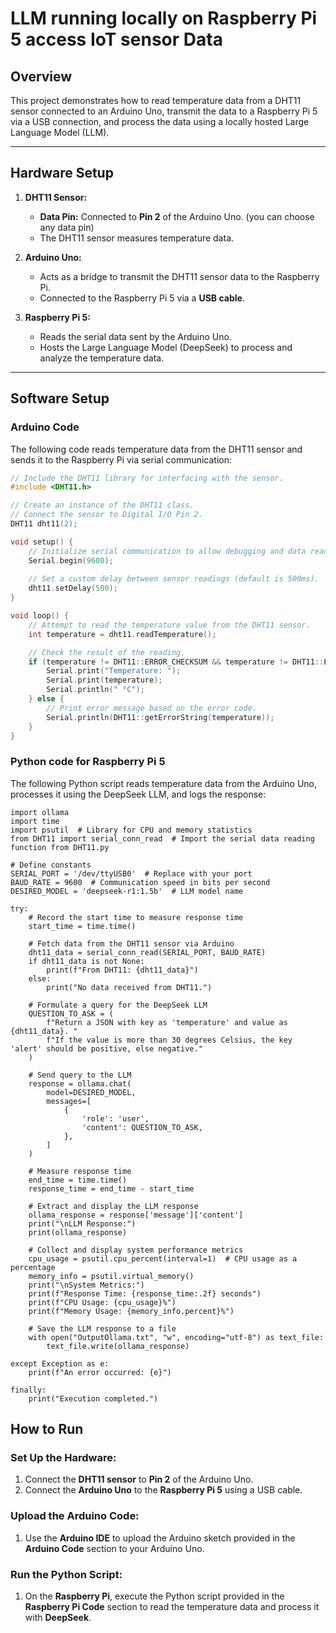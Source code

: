 # LLM running locally on Raspberry Pi 5 access IoT sensor Data

## Overview

This project demonstrates how to read temperature data from a DHT11 sensor connected to an Arduino Uno, transmit the data to a Raspberry Pi 5 via a USB connection, and process the data using a locally hosted Large Language Model (LLM).

---

## Hardware Setup

1. **DHT11 Sensor:**
   - **Data Pin:** Connected to **Pin 2** of the Arduino Uno. (you can choose any data pin)
   - The DHT11 sensor measures temperature data.

2. **Arduino Uno:**
   - Acts as a bridge to transmit the DHT11 sensor data to the Raspberry Pi.
   - Connected to the Raspberry Pi 5 via a **USB cable**. 

3. **Raspberry Pi 5:**
   - Reads the serial data sent by the Arduino Uno.
   - Hosts the Large Language Model (DeepSeek) to process and analyze the temperature data.

---

## Software Setup

### Arduino Code

The following code reads temperature data from the DHT11 sensor and sends it to the Raspberry Pi via serial communication:

```cpp
// Include the DHT11 library for interfacing with the sensor.
#include <DHT11.h>

// Create an instance of the DHT11 class.
// Connect the sensor to Digital I/O Pin 2.
DHT11 dht11(2);

void setup() {
    // Initialize serial communication to allow debugging and data readout.
    Serial.begin(9600);
    
    // Set a custom delay between sensor readings (default is 500ms).
    dht11.setDelay(500);
}

void loop() {
    // Attempt to read the temperature value from the DHT11 sensor.
    int temperature = dht11.readTemperature();

    // Check the result of the reading.
    if (temperature != DHT11::ERROR_CHECKSUM && temperature != DHT11::ERROR_TIMEOUT) {
        Serial.print("Temperature: ");
        Serial.print(temperature);
        Serial.println(" °C");
    } else {
        // Print error message based on the error code.
        Serial.println(DHT11::getErrorString(temperature));
    }
}

```

### Python code for Raspberry Pi 5
The following Python script reads temperature data from the Arduino Uno, processes it using the DeepSeek LLM, and logs the response:

```
import ollama
import time
import psutil  # Library for CPU and memory statistics
from DHT11 import serial_conn_read  # Import the serial data reading function from DHT11.py

# Define constants
SERIAL_PORT = '/dev/ttyUSB0'  # Replace with your port
BAUD_RATE = 9600  # Communication speed in bits per second
DESIRED_MODEL = 'deepseek-r1:1.5b'  # LLM model name

try:
    # Record the start time to measure response time
    start_time = time.time()

    # Fetch data from the DHT11 sensor via Arduino
    dht11_data = serial_conn_read(SERIAL_PORT, BAUD_RATE)
    if dht11_data is not None:
        print(f"From DHT11: {dht11_data}")
    else:
        print("No data received from DHT11.")

    # Formulate a query for the DeepSeek LLM
    QUESTION_TO_ASK = (
        f"Return a JSON with key as 'temperature' and value as {dht11_data}. "
        f"If the value is more than 30 degrees Celsius, the key 'alert' should be positive, else negative."
    )

    # Send query to the LLM
    response = ollama.chat(
        model=DESIRED_MODEL,
        messages=[
            {
                'role': 'user',
                'content': QUESTION_TO_ASK,
            },
        ]
    )

    # Measure response time
    end_time = time.time()
    response_time = end_time - start_time

    # Extract and display the LLM response
    ollama_response = response['message']['content']
    print("\nLLM Response:")
    print(ollama_response)

    # Collect and display system performance metrics
    cpu_usage = psutil.cpu_percent(interval=1)  # CPU usage as a percentage
    memory_info = psutil.virtual_memory()
    print("\nSystem Metrics:")
    print(f"Response Time: {response_time:.2f} seconds")
    print(f"CPU Usage: {cpu_usage}%")
    print(f"Memory Usage: {memory_info.percent}%")

    # Save the LLM response to a file
    with open("OutputOllama.txt", "w", encoding="utf-8") as text_file:
        text_file.write(ollama_response)

except Exception as e:
    print(f"An error occurred: {e}")

finally:
    print("Execution completed.")

```
## How to Run

### Set Up the Hardware:
1. Connect the **DHT11 sensor** to **Pin 2** of the Arduino Uno.
2. Connect the **Arduino Uno** to the **Raspberry Pi 5** using a USB cable.

### Upload the Arduino Code:
1. Use the **Arduino IDE** to upload the Arduino sketch provided in the **Arduino Code** section to your Arduino Uno.

### Run the Python Script:
1. On the **Raspberry Pi**, execute the Python script provided in the **Raspberry Pi Code** section to read the temperature data and process it with **DeepSeek**.

